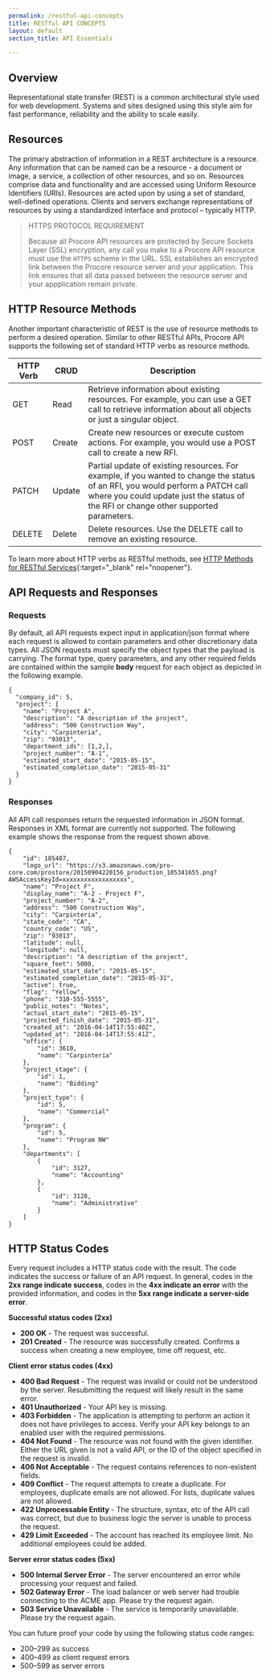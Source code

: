 ```yaml
---
permalink: /restful-api-concepts
title: RESTful API CONCEPTS
layout: default
section_title: API Essentials

---
```


## Overview

Representational state transfer (REST) is a common architectural style used for web development. Systems and sites designed using this style aim for fast performance, reliability and the ability to scale easily.

## Resources

The primary abstraction of information in a REST architecture is a resource. Any information that can be named can be a resource - a document or image, a service, a collection of other resources, and so on. Resources comprise data and functionality and are accessed using Uniform Resource Identifiers (URIs). Resources are acted upon by using a set of standard, well-defined operations. Clients and servers exchange representations of resources by using a standardized interface and protocol – typically HTTP.

> HTTPS PROTOCOL REQUIREMENT
>
> Because all Procore API resources are protected by Secure Sockets Layer (SSL) encryption, any call you make to a Procore API resource must use the `HTTPS` scheme in the URL.
> SSL establishes an encrypted link between the Procore resource server and your application.
> This link ensures that all data passed between the resource server and your appplication remain private.

## HTTP Resource Methods

Another important characteristic of REST is the use of resource methods to perform a desired operation. Similar to other RESTful APIs, Procore API supports the following set of standard HTTP verbs as resource methods.

<table>
	<thead>
    <tr>
        <th>HTTP Verb</th>
        <th>CRUD</th>
        <th>Description</th>
    </tr>
	</thead>
	<tbody>
		<tr>
			<td>GET</td>
			<td>Read</td>
			<td>Retrieve information about existing resources. For example, you can use a GET call to retrieve information about all objects or just a singular object.</td>
		</tr>
		<tr>
			<td>POST</td>
			<td>Create</td>
			<td>Create new resources or execute custom actions. For example, you would use a POST call to create a new RFI.</td>
		</tr>
		<tr>
			<td>PATCH</td>
			<td>Update</td>
			<td>Partial update of existing resources. For example, if you wanted to change the status of an RFI, you would perform a PATCH call where you could update just the status of the RFI or change other supported parameters.</td>
		</tr>
		<tr>
			<td>DELETE</td>
			<td>Delete</td>
			<td>Delete resources. Use the DELETE call to remove an existing resource.</td>
		</tr>
	</tbody>
</table>

To learn more about HTTP verbs as RESTful methods, see [HTTP Methods for RESTful Services](http://www.restapitutorial.com/lessons/httpmethods.html){:target="_blank" rel="noopener"}.

## API Requests and Responses

### Requests

By default, all API requests expect input in application/json format where each request is allowed to contain parameters and other discretionary data types. All JSON requests must specify the object types that the payload is carrying. The format type, query parameters, and any other required fields are contained within the sample **body** request for each object as depicted in the following example.

```
{
  "company_id": 5,
  "project": {
    "name": "Project A",
    "description": "A description of the project",
    "address": "500 Construction Way",
    "city": "Carpinteria",
    "zip": "93013",
    "department_ids": [1,2,],
    "project_number": "A-1",
    "estimated_start_date": "2015-05-15",
    "estimated_completion_date": "2015-05-31"
  }
}
```

### Responses

All API call responses return the requested information in JSON format.
Responses in XML format are currently not supported. The following example shows the response from the request shown above.

```
{
    "id": 185407,
    "logo_url": "https://s3.amazonaws.com/pro-core.com/prostore/20150904220156_production_105341655.png?AWSAccessKeyId=xxxxxxxxxxxxxxxxxx",
    "name": "Project F",
    "display_name": "A-2 - Project F",
    "project_number": "A-2",
    "address": "500 Construction Way",
    "city": "Carpinteria",
    "state_code": "CA",
    "country_code": "US",
    "zip": "93013",
    "latitude": null,
    "longitude": null,
    "description": "A description of the project",
    "square_feet": 5000,
    "estimated_start_date": "2015-05-15",
    "estimated_completion_date": "2015-05-31",
    "active": true,
    "flag": "Yellow",
    "phone": "310-555-5555",
    "public_notes": "Notes",
    "actual_start_date": "2015-05-15",
    "projected_finish_date": "2015-05-31",
    "created_at": "2016-04-14T17:55:40Z",
    "updated_at": "2016-04-14T17:55:41Z",
    "office": {
        "id": 3610,
        "name": "Carpinteria"
    },
    "project_stage": {
        "id": 1,
        "name": "Bidding"
    },
    "project_type": {
        "id": 5,
        "name": "Commercial"
    },
    "program": {
        "id": 5,
        "name": "Program NW"
    },
    "departments": [
        {
            "id": 3127,
            "name": "Accounting"
        },
        {
            "id": 3128,
            "name": "Administrative"
        }
    ]
}
```

## HTTP Status Codes

Every request includes a HTTP status code with the result. The code indicates the success or failure of an API request. In general, codes in the **2xx range indicate success**, codes in the **4xx indicate an error** with the provided information, and codes in the **5xx range indicate a server-side error**.

**Successful status codes (2xx)**

- **200 OK** - The request was successful.
- **201 Created** - The resource was successfully created. Confirms a success when creating a new employee, time off request, etc.

**Client error status codes (4xx)**

- **400 Bad Request** - The request was invalid or could not be understood by the server. Resubmitting the request will likely result in the same error.
- **401 Unauthorized** - Your API key is missing.
- **403 Forbidden** - The application is attempting to perform an action it does not have privileges to access. Verify your API key belongs to an enabled user with the required permissions.
- **404 Not Found** - The resource was not found with the given identifier. Either the URL given is not a valid API, or the ID of the object specified in the request is invalid.
- **406 Not Acceptable** - The request contains references to non-existent fields.
- **409 Conflict** - The request attempts to create a duplicate. For employees, duplicate emails are not allowed. For lists, duplicate values are not allowed.
- **422 Unprocessable Entity** - The structure, syntax, etc of the API call was correct, but due to business logic the server is unable to process the request.
- **429 Limit Exceeded** - The account has reached its employee limit. No additional employees could be added.

**Server error status codes (5xx)**

- **500 Internal Server Error** - The server encountered an error while processing your request and failed.
- **502 Gateway Error** - The load balancer or web server had trouble connecting to the ACME app. Please try the request again.
- **503 Service Unavailable** - The service is temporarily unavailable. Please try the request again.

You can future proof your code by using the following status code ranges:

- 200–299 as success
- 400–499 as client request errors
- 500–599 as server errors
